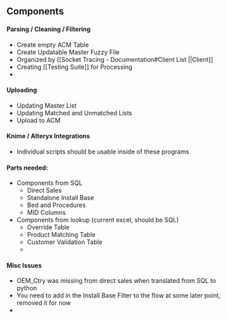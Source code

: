 
## Components

#### Parsing / Cleaning / Filtering
- Create empty ACM Table
- Create Updatable Master Fuzzy File
- Organized by [[Socket Tracing - Documentation#Client List ||Client]]
- Creating [[Testing Suite]] for Processing
- 
#### Uploading
- Updating Master List
- Updating Matched and Unmatched Lists
- Upload to ACM

#### Knime / Alteryx Integrations
- Individual scripts should be usable inside of these programs

#### Parts needed:

- Components from SQL
	- Direct Sales
	- Standalone Install Base
	- Bed and Procedures
	- MID Columns
- Components from lookup (current excel, should be SQL)
	- Override Table
	- Product Matching Table
	- Customer Validation Table
	- 

#### Misc Issues
- OEM_Ctry was missing from direct sales when translated from SQL to python
- You need to add in the Install Base Filter to the flow at some later point, removed it for now
- 

